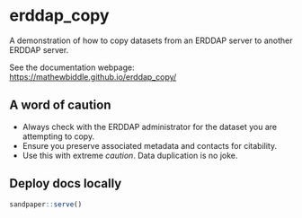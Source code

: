 # erddap_copy
A demonstration of how to copy datasets from an ERDDAP server to another ERDDAP server.

See the documentation webpage: https://mathewbiddle.github.io/erddap_copy/

## A word of caution
* Always check with the ERDDAP administrator for the dataset you are attempting to copy.
* Ensure you preserve associated metadata and contacts for citability.
* Use this with extreme _caution_. Data duplication is no joke.

## Deploy docs locally

```r
sandpaper::serve()
```
